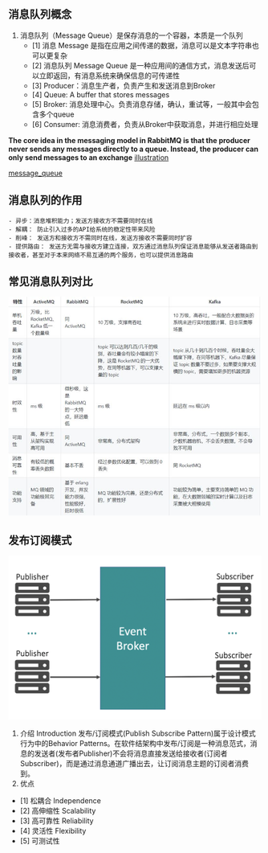 ## 消息队列概念
1. 消息队列（Message Queue）是保存消息的一个容器，本质是一个队列
	- [1] 消息 Message 是指在应用之间传递的数据，消息可以是文本字符串也可以更复杂
	- [2] 消息队列 Message Queue 是一种应用间的通信方式，消息发送后可以立即返回，有消息系统来确保信息的可传递性
	- [3] Producer：消息生产者，负责产生和发送消息到Broker
	- [4] Queue: A buffer that stores messages
	- [5] Broker: 消息处理中心。负责消息存储，确认，重试等，一般其中会包含多个queue
	- [6] Consumer: 消息消费者，负责从Broker中获取消息，并进行相应处理
	
**The core idea in the messaging model in RabbitMQ is that the producer never sends any messages directly to a queue. Instead, the producer can only send messages to an exchange** [illustration](https://www.rabbitmq.com/tutorials/tutorial-three-python.html)
	
[message_queue](/images/MQ_sample.png)
## 消息队列的作用
	- 异步：消息堆积能力；发送方接收方不需要同时在线
	- 解耦： 防止引入过多的API给系统的稳定性带来风险
	- 削峰： 发送方和接收方不需同时在线，发送方接收不需要同时扩容
	- 提供路由： 发送方无需与接收方建立连接，双方通过消息队列保证消息能够从发送者路由到接收者，甚至对于本来网络不易互通的两个服务，也可以提供消息路由
## 常见消息队列对比
 ![Message_Queue_tables](/images/MQ_tables.png)
## 发布订阅模式
 ![发布订阅模式](/images/publish_subscribe.png)

1. 介绍 Introduction
发布/订阅模式(Publish Subscribe Pattern)属于设计模式行为中的Behavior Patterns。在软件结架构中发布/订阅是一种消息范式，消息的发送者(发布者Publisher)不会将消息直接发送给接收者(订阅者Subscriber)，而是通过消息通道广播出去，让订阅消息主题的订阅者消费到。
2. 优点
  - [1] 松耦合 Independence
  - [2] 高伸缩性 Scalability
  - [3] 高可靠性 Reliability
  - [4] 灵活性 Flexibility
  - [5] 可测试性
